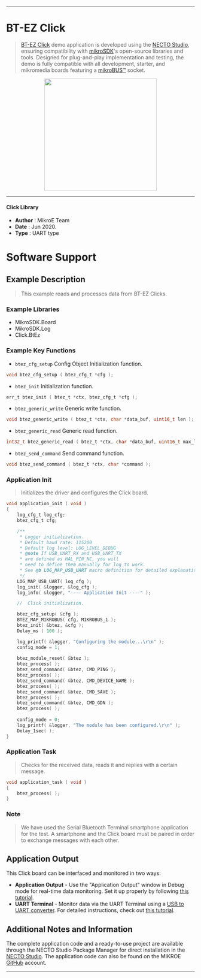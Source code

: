 
---
# BT-EZ Click

> [BT-EZ Click](https://www.mikroe.com/?pid_product=MIKROE-4038) demo application is developed using
the [NECTO Studio](https://www.mikroe.com/necto), ensuring compatibility with [mikroSDK](https://www.mikroe.com/mikrosdk)'s
open-source libraries and tools. Designed for plug-and-play implementation and testing, the demo is fully compatible with
all development, starter, and mikromedia boards featuring a [mikroBUS&trade;](https://www.mikroe.com/mikrobus) socket.

<p align="center">
  <img src="https://www.mikroe.com/?pid_product=MIKROE-4038&image=1" height=300px>
</p>

---

#### Click Library

- **Author**        : MikroE Team
- **Date**          : Jun 2020.
- **Type**          : UART type

# Software Support

## Example Description

> This example reads and processes data from BT-EZ Clicks.

### Example Libraries

- MikroSDK.Board
- MikroSDK.Log
- Click.BtEz

### Example Key Functions

- `btez_cfg_setup` Config Object Initialization function. 
```c
void btez_cfg_setup ( btez_cfg_t *cfg );
``` 
 
- `btez_init` Initialization function. 
```c
err_t btez_init ( btez_t *ctx, btez_cfg_t *cfg );
```

- `btez_generic_write` Generic write function. 
```c
void btez_generic_write ( btez_t *ctx, char *data_buf, uint16_t len );
```
 
- `btez_generic_read` Generic read function. 
```c
int32_t btez_generic_read ( btez_t *ctx, char *data_buf, uint16_t max_len );
```

- `btez_send_command` Send command function. 
```c
void btez_send_command ( btez_t *ctx, char *command );
```

### Application Init

> Initializes the driver and configures the Click board.

```c
void application_init ( void )
{
    log_cfg_t log_cfg;
    btez_cfg_t cfg;

    /** 
     * Logger initialization.
     * Default baud rate: 115200
     * Default log level: LOG_LEVEL_DEBUG
     * @note If USB_UART_RX and USB_UART_TX 
     * are defined as HAL_PIN_NC, you will 
     * need to define them manually for log to work. 
     * See @b LOG_MAP_USB_UART macro definition for detailed explanation.
     */
    LOG_MAP_USB_UART( log_cfg );
    log_init( &logger, &log_cfg );
    log_info( &logger, "---- Application Init ----" );

    //  Click initialization.

    btez_cfg_setup( &cfg );
    BTEZ_MAP_MIKROBUS( cfg, MIKROBUS_1 );
    btez_init( &btez, &cfg );
    Delay_ms ( 100 );

    log_printf( &logger, "Configuring the module...\r\n" );
    config_mode = 1;
    
    btez_module_reset( &btez );
    btez_process( );
    btez_send_command( &btez, CMD_PING );
    btez_process( );
    btez_send_command( &btez, CMD_DEVICE_NAME );
    btez_process( );
    btez_send_command( &btez, CMD_SAVE );
    btez_process( );
    btez_send_command( &btez, CMD_GDN );
    btez_process( );
    
    config_mode = 0;
    log_printf( &logger, "The module has been configured.\r\n" );
    Delay_1sec( );
}
```

### Application Task

> Checks for the received data, reads it and replies with a certain message.

```c
void application_task ( void )
{
    btez_process( );
}
``` 
### Note

> We have used the Serial Bluetooth Terminal smartphone application for the test. 
> A smartphone and the Click board must be paired in order to exchange messages with each other.

## Application Output

This Click board can be interfaced and monitored in two ways:
- **Application Output** - Use the "Application Output" window in Debug mode for real-time data monitoring.
Set it up properly by following [this tutorial](https://www.youtube.com/watch?v=ta5yyk1Woy4).
- **UART Terminal** - Monitor data via the UART Terminal using
a [USB to UART converter](https://www.mikroe.com/click/interface/usb?interface*=uart,uart). For detailed instructions,
check out [this tutorial](https://help.mikroe.com/necto/v2/Getting%20Started/Tools/UARTTerminalTool).

## Additional Notes and Information

The complete application code and a ready-to-use project are available through the NECTO Studio Package Manager for 
direct installation in the [NECTO Studio](https://www.mikroe.com/necto). The application code can also be found on
the MIKROE [GitHub](https://github.com/MikroElektronika/mikrosdk_click_v2) account.

---
